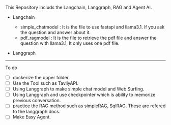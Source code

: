 This Repository includs the Langchain, Langgraph, RAG and Agent AI. 



- Langchain
    - simple_chatmodel : It is the file to use fastapi and llama3.1. If you ask the question and answer about it. 
    - pdf_ragmodel : It is the file to retrieve the pdf file and answer the question with llama3.1, It only uses one pdf file.

- Langgraph

----------------------------------------------------------------------------------------------------------------------------


To do 

- [ ] dockerize the upper folder.
- [ ] Use the Tool such as TavilyAPI.
- [ ] Using Langgraph to make simple chat model and Web Surfing.
- [ ] Using Langgraph and use checkpointer which is ability to memorize previous conversation.
- [ ] practice the RAG method such as simpleRAG, SqlRAG. These are refered to the langgraph docs.
- [ ] Make Easy Agent. 
